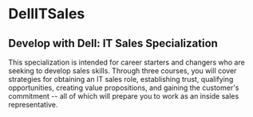 # DellITSales
## Develop with Dell: IT Sales Specialization

This specialization is intended for career starters and changers who are seeking to develop sales skills. Through three courses, you will cover strategies for obtaining an IT sales role, establishing trust, qualifying opportunities, creating value propositions, and gaining the customer's commitment -- all of which will prepare you to work as an inside sales representative.
